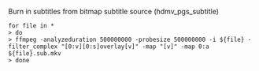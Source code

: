 Burn in subtitles from bitmap subtitle source (hdmv_pgs_subtitle)
```
for file in *
> do
> ffmpeg -analyzeduration 500000000 -probesize 500000000 -i ${file} -filter_complex "[0:v][0:s]overlay[v]" -map "[v]" -map 0:a  ${file}.sub.mkv
> done
```
